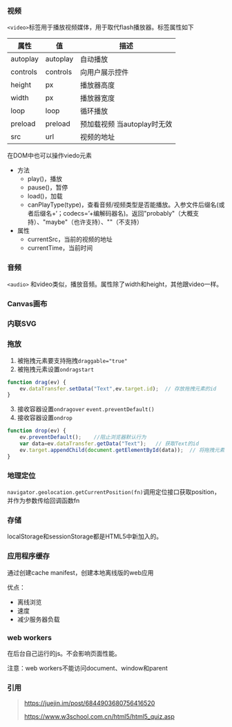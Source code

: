 

### 视频

`<video>`标签用于播放视频媒体，用于取代flash播放器。标签属性如下


| 属性     | 值       | 描述                        |
| -------- | -------- | --------------------------- |
| autoplay | autoplay | 自动播放                    |
| controls | controls | 向用户展示控件              |
| height   | px       | 播放器高度                  |
| width    | px       | 播放器宽度                  |
| loop     | loop     | 循环播放                    |
| preload  | preload  | 预加载视频 当autoplay时无效 |
| src      | url      | 视频的地址                  |

在DOM中也可以操作viedo元素

- 方法
  - play()，播放
  - pause()，暂停
  - load()，加载
  - canPlayType(type)，查看音频/视频类型是否能播放。入参文件后缀名(或者后缀名+‘；codecs=’+编解码器名)。返回"probably"（大概支持）、"maybe"（也许支持）、""（不支持）
- 属性
  - currentSrc，当前的视频的地址
  - currentTime，当前时间



### 音频

`<audio>` 和video类似，播放音频。属性除了width和height，其他跟video一样。

### Canvas画布



### 内联SVG



### 拖放

1. 被拖拽元素要支持拖拽`draggable="true"`
2. 被拖拽元素设置`ondragstart`

```js
function drag(ev) {
	ev.dataTransfer.setData("Text",ev.target.id);  // 存放拖拽元素的id
}
```

3. 接收容器设置`ondragover` `event.preventDefault()`
4. 接收容器设置`ondrop` 

```js
function drop(ev) {
	ev.preventDefault();	//阻止浏览器默认行为
	var data=ev.dataTransfer.getData("Text");	// 获取Text的id
	ev.target.appendChild(document.getElementById(data));  // 将拖拽元素加入到容器中
}
```





### 地理定位

`navigator.geolocation.getCurrentPosition(fn)`调用定位接口获取position，并作为参数传给回调函数fn





### 存储

localStorage和sessionStorage都是HTML5中新加入的。

### 应用程序缓存

通过创建cache manifest，创建本地离线版的web应用

优点：

- 离线浏览
- 速度
- 减少服务器负载

### web workers

在后台自己运行的js。不会影响页面性能。

注意：web workers不能访问document、window和parent

### 引用

> https://juejin.im/post/6844903680756416520
>
> https://www.w3school.com.cn/html5/html5_quiz.asp

